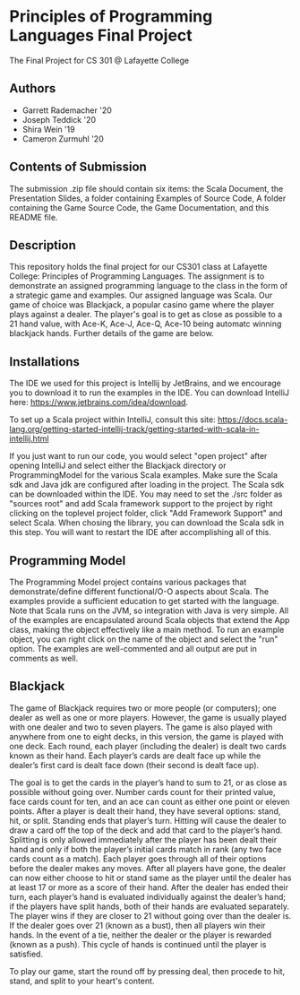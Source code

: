 # Principles of Programming Languages Final Project
The Final Project for CS 301 @ Lafayette College
## Authors
  * Garrett Rademacher '20
  * Joseph Teddick     '20
  * Shira Wein         '19
  * Cameron Zurmuhl    '20

## Contents of Submission
The submission .zip file should contain six items: the Scala Document, the Presentation Slides, a folder containing Examples of Source Code, A folder containing the Game Source Code, the Game Documentation, and this README file.

## Description
This repository holds the final project for our CS301 class at Lafayette College: Principles of Programming Languages. The assignment is to
demonstrate an assigned programming language to the class in the form of a strategic game and examples. Our assigned language was Scala. Our game of choice was Blackjack, a popular casino game where the player plays against a dealer. The player's goal is to get as close as possible to a 21 hand value, with Ace-K, Ace-J, Ace-Q, Ace-10 being automatc winning blackjack hands. Further details of the game are below.

## Installations
The IDE we used for this project is Intellij by JetBrains, and we encourage you to download it to run the examples in the IDE.
You can download IntelliJ here: https://www.jetbrains.com/idea/download. 

To set up a Scala project within IntelliJ, consult this site: https://docs.scala-lang.org/getting-started-intellij-track/getting-started-with-scala-in-intellij.html

If you just want to run our code, you would select "open project" after opening IntelliJ and select either the Blackjack directory or ProgrammingModel for the various Scala examples. Make sure the Scala sdk and Java jdk are configured after loading in the project. The Scala sdk can be downloaded within the IDE. You may need to set the ./src folder as "sources root" and add Scala framework support to the project by right clicking on the toplevel project folder, click "Add Framework Support" and select Scala. When chosing the library, you can download the Scala sdk in this step. You will want to restart the IDE after accomplishing all of this.

## Programming Model
The Programming Model project contains various packages that demonstrate/define different functional/O-O aspects about Scala. The examples provide a sufficient education to get started with the language. Note that Scala runs on the JVM, so integration with Java is very simple. All of the examples are encapsulated around Scala objects that extend the App class, making the object effectively like a main method. To run an example object, you can right click on the name of the object and select the "run" option. The examples are well-commented and all output are put in comments as well. 

## Blackjack

The game of Blackjack requires two or more people (or computers); one dealer as well as one or more players. However, the game is usually played with one dealer and two to seven players. The game is also played with anywhere from one to eight decks, in this version, the game is played with one deck. Each round, each player (including the dealer) is dealt two cards known as their hand. Each player’s cards are dealt face up while the dealer’s first card is dealt face down (their second is dealt face up). 

The goal is to get the cards in the player’s hand to sum to 21, or as close as possible without going over. Number cards count for their printed value, face cards count for ten, and an ace can count as either one point or eleven points. After a player is dealt their hand, they have several options: stand, hit, or split. Standing ends that player’s turn. Hitting will cause the dealer to draw a card off the top of the deck and add that card to the player’s hand. Splitting is only allowed immediately after the player has been dealt their hand and only if both the player’s initial cards match in rank (any two face cards count as a match). Each player goes through all of their options before the dealer makes any moves. After all players have gone, the dealer can now either choose to hit or stand same as the player until the dealer has at least 17 or more as a score of their hand. After the dealer has ended their turn, each player’s hand is evaluated individually against the dealer’s hand; if the players have split hands, both of their hands are evaluated separately. The player wins if they are closer to 21 without going over than the dealer is. If the dealer goes over 21 (known as a bust), then all players win their hands. In the event of a tie, neither the dealer or the player is rewarded (known as a push). This cycle of hands is continued until the player is satisfied.

To play our game, start the round off by pressing deal, then procede to hit, stand, and split to your heart's content.


